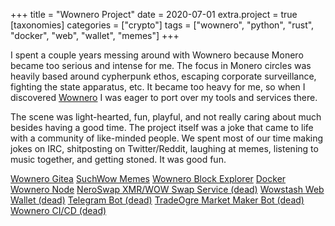 +++
title = "Wownero Project"
date = 2020-07-01
extra.project = true
[taxonomies]
categories = ["crypto"]
tags = ["wownero", "python", "rust", "docker", "web", "wallet", "memes"]
+++

I spent a couple years messing around with Wownero because Monero became too serious and intense for me.
The focus in Monero circles was heavily based around cypherpunk ethos, escaping corporate surveillance, fighting the state apparatus, etc.
It became too heavy for me, so when I discovered <a href="https://wownero.org" target="_blank">Wownero</a> I was eager to port over my tools and services there.

The scene was light-hearted, fun, playful, and not really caring about much besides having a good time.
The project itself was a joke that came to life with a community of like-minded people.
We spent most of our time making jokes on IRC, shitposting on Twitter/Reddit, laughing at memes, listening to music together, and getting stoned.
It was good fun.

<a href="https://git.wownero.com/lza_menace" target="_blank" class="button">Wownero Gitea</a>
<a href="https://suchwow.xyz" target="_blank" class="button">SuchWow Memes</a>
<a href="https://wownero.club" target="_blank" class="button">Wownero Block Explorer</a>
<a href="https://git.wownero.com/lza_menace/docker-wownero" target="_blank" class="button">Docker Wownero Node</a>
<a href="https://git.wownero.com/lza_menace/neroswap" target="_blank" class="button">NeroSwap XMR/WOW Swap Service (dead)</a>
<a href="https://git.wownero.com/lza_menace/wowstash" target="_blank" class="button">Wowstash Web Wallet (dead)</a>
<a href="https://git.wownero.com/lza_menace/tg-bot" target="_blank" class="button">Telegram Bot (dead)</a>
<a href="https://git.wownero.com/lza_menace/totrader" target="_blank" class="button">TradeOgre Market Maker Bot (dead)</a>
<a href="https://git.wownero.com/lza_menace/wownero-ci" target="_blank" class="button">Wownero CI/CD (dead)</a>
